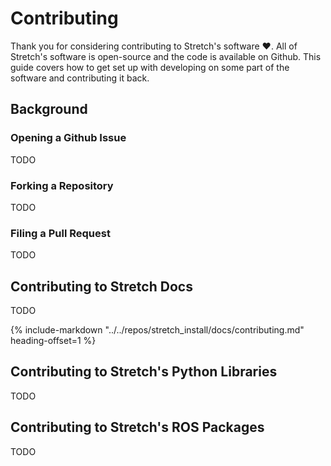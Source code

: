 # Contributing

Thank you for considering contributing to Stretch's software :heart:. All of Stretch's software is open-source and the code is available on Github. This guide covers how to get set up with developing on some part of the software and contributing it back.

## Background

### Opening a Github Issue

TODO

### Forking a Repository

TODO

### Filing a Pull Request

TODO

## Contributing to Stretch Docs

TODO

{%
   include-markdown "../../repos/stretch_install/docs/contributing.md"
   heading-offset=1
%}

## Contributing to Stretch's Python Libraries

TODO

## Contributing to Stretch's ROS Packages

TODO
